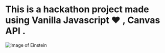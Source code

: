 # This is a hackathon project made using Vanilla Javascript ♥ , Canvas API .


![Image of Einstein](https://upload.wikimedia.org/wikipedia/commons/6/6f/Einstein-formal_portrait-35.jpg)

